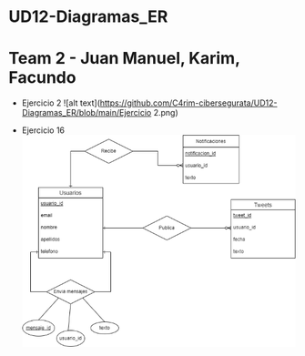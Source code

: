 # UD12-Diagramas_ER
# Team 2 - Juan Manuel, Karim, Facundo 

* Ejercicio 2
![alt text](https://github.com/C4rim-cibersegurata/UD12-Diagramas_ER/blob/main/Ejercicio 2.png)

* Ejercicio 16
![alt text](https://github.com/C4rim-cibersegurata/UD12-Diagramas_ER/blob/main/EX16.png)
